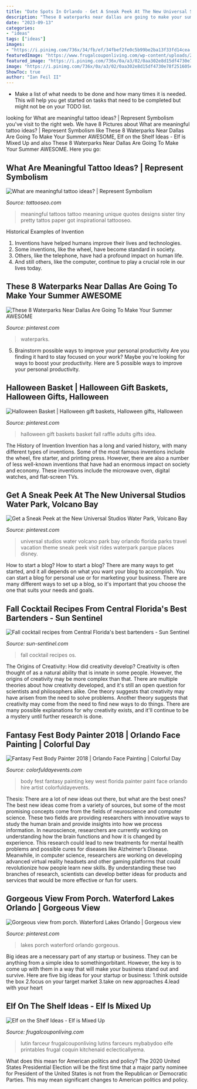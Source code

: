 ```yaml
---
title: "Date Spots In Orlando - Get A Sneak Peek At The New Universal Studios Water Park, Volcano Bay"
description: "These 8 waterparks near dallas are going to make your summer awesome"
date: "2023-09-13"
categories:
- "ideas"
tags: ["ideas"]
images:
- "https://i.pinimg.com/736x/34/fb/ef/34fbef2fe0c5b99be2ba13f33fd14cea.jpg"
featuredImage: "https://www.frugalcouponliving.com/wp-content/uploads/2014/11/elf-on-the-shelf-ideas-mixer-frugal-coupon-living.jpg"
featured_image: "https://i.pinimg.com/736x/0a/a3/02/0aa302e8d15df4730e78f251605e4d56--water-parks-places-to-visit.jpg"
image: "https://i.pinimg.com/736x/0a/a3/02/0aa302e8d15df4730e78f251605e4d56--water-parks-places-to-visit.jpg"
ShowToc: true
author: "Ian Feil II"
---
```



- Make a list of what needs to be done and how many times it is needed. This will help you get started on tasks that need to be completed but might not be on your TODO list.

	

		
looking for What are meaningful tattoo ideas? | Represent Symbolism you've visit to the right web. We have 8 Pictures about What are meaningful tattoo ideas? | Represent Symbolism like These 8 Waterparks Near Dallas Are Going To Make Your Summer AWESOME, Elf on the Shelf Ideas - Elf is Mixed Up and also These 8 Waterparks Near Dallas Are Going To Make Your Summer AWESOME. Here you go:
		
    
## What Are Meaningful Tattoo Ideas? | Represent Symbolism

<img loading=lazy src="https://www.tattooseo.com/wp-content/uploads/2017/09/meaningful-tattoos-11.jpg" onerror="this.onerror=null;this.src='https://tse2.mm.bing.net/th?id=OIP.EkD3fjqH-Liigwe2aqcV7gHaNK&amp;pid=15.1';" alt="What are meaningful tattoo ideas? | Represent Symbolism">

_Source: tattooseo.com_

>meaningful tattoos tattoo meaning unique quotes designs sister tiny pretty tattos paper got inspirational tattooseo. 

	

Historical Examples of Invention
1. Inventions have helped humans improve their lives and technologies. 
2. Some inventions, like the wheel, have become standard in society. 
3. Others, like the telephone, have had a profound impact on human life. 
4. And still others, like the computer, continue to play a crucial role in our lives today.

    
## These 8 Waterparks Near Dallas Are Going To Make Your Summer AWESOME

<img loading=lazy src="https://i.pinimg.com/736x/0a/a3/02/0aa302e8d15df4730e78f251605e4d56--water-parks-places-to-visit.jpg" onerror="this.onerror=null;this.src='https://tse3.mm.bing.net/th?id=OIP.9VV4VIGgj21c1MouWAqVsQHaHa&amp;pid=15.1';" alt="These 8 Waterparks Near Dallas Are Going To Make Your Summer AWESOME">

_Source: pinterest.com_

>waterparks. 

	

5. Brainstorm possible ways to improve your personal productivity
Are you finding it hard to stay focused on your work? Maybe you're looking for ways to boost your productivity. Here are 5 possible ways to improve your personal productivity.

    
## Halloween Basket | Halloween Gift Baskets, Halloween Gifts, Halloween

<img loading=lazy src="https://i.pinimg.com/originals/be/68/ae/be68ae81e0d01a2058db917b9ff5f473.jpg" onerror="this.onerror=null;this.src='https://tse2.mm.bing.net/th?id=OIP.Ls0UdrsGRyvosECRQyvBVAHaJ4&amp;pid=15.1';" alt="Halloween Basket | Halloween gift baskets, Halloween gifts, Halloween">

_Source: pinterest.com_

>halloween gift baskets basket fall raffle adults gifts idea. 

	

The History of Invention
Invention has a long and varied history, with many different types of inventions. Some of the most famous inventions include the wheel, fire starter, and printing press. However, there are also a number of less well-known inventions that have had an enormous impact on society and economy. These inventions include the microwave oven, digital watches, and flat-screen TVs.

    
## Get A Sneak Peek At The New Universal Studios Water Park, Volcano Bay

<img loading=lazy src="https://i.pinimg.com/736x/34/fb/ef/34fbef2fe0c5b99be2ba13f33fd14cea.jpg" onerror="this.onerror=null;this.src='https://tse2.mm.bing.net/th?id=OIP.zm0L84RFbmUUnXgDR1BfZAHaLH&amp;pid=15.1';" alt="Get a Sneak Peek at the New Universal Studios Water Park, Volcano Bay">

_Source: pinterest.com_

>universal studios water volcano park bay orlando florida parks travel vacation theme sneak peek visit rides waterpark parque places disney. 

	

How to start a blog?
How to start a blog? There are many ways to get started, and it all depends on what you want your blog to accomplish. You can start a blog for personal use or for marketing your business. There are many different ways to set up a blog, so it's important that you choose the one that suits your needs and goals.

    
## Fall Cocktail Recipes From Central Florida&#039;s Best Bartenders - Sun Sentinel

<img loading=lazy src="http://www.trbimg.com/img-546d07b2/turbine/os-fall-cocktail-recipes-20141119" onerror="this.onerror=null;this.src='https://tse3.mm.bing.net/th?id=OIP.HkcqrhiwtXAJ3DqF3xftfgHaJN&amp;pid=15.1';" alt="Fall cocktail recipes from Central Florida&#039;s best bartenders - Sun Sentinel">

_Source: sun-sentinel.com_

>fall cocktail recipes os. 

	

The Origins of Creativity: How did creativity develop?
Creativity is often thought of as a natural ability that is innate in some people. However, the origins of creativity may be more complex than that. There are multiple theories about how creativity developed, and it's still an open question for scientists and philosophers alike. One theory suggests that creativity may have arisen from the need to solve problems. Another theory suggests that creativity may come from the need to find new ways to do things. There are many possible explanations for why creativity exists, and it'll continue to be a mystery until further research is done.

    
## Fantasy Fest Body Painter 2018 | Orlando Face Painting | Colorful Day

<img loading=lazy src="https://colorfuldayevents.com/wp-content/florida-face-painter/fantasy-fest/hire-body-painter-key-west-florida.jpg" onerror="this.onerror=null;this.src='https://tse2.mm.bing.net/th?id=OIP.ZrSXbtiDDQU4G6JlFRfciQAAAA&amp;pid=15.1';" alt="Fantasy Fest Body Painter 2018 | Orlando Face Painting | Colorful Day">

_Source: colorfuldayevents.com_

>body fest fantasy painting key west florida painter paint face orlando hire artist colorfuldayevents. 

	

Thesis: There are a lot of new ideas out there, but what are the best ones?
The best new ideas come from a variety of sources, but some of the most promising concepts come from the fields of neuroscience and computer science. These two fields are providing researchers with innovative ways to study the human brain and provide insights into how we process information. In neuroscience, researchers are currently working on understanding how the brain functions and how it is changed by experience. This research could lead to new treatments for mental health problems and possible cures for diseases like Alzheimer’s Disease. Meanwhile, in computer science, researchers are working on developing advanced virtual reality headsets and other gaming platforms that could revolutionize how people learn new skills. By understanding these two branches of research, scientists can develop better ideas for products and services that would be more effective or fun for users.

    
## Gorgeous View From Porch. Waterford Lakes Orlando | Gorgeous View

<img loading=lazy src="https://i.pinimg.com/736x/91/f3/eb/91f3ebb9ef315e3687644eb9f9366b39--orlando-fountain.jpg" onerror="this.onerror=null;this.src='https://tse4.mm.bing.net/th?id=OIP.DZRafQKf_-Q0sAKLtUO2TQHaJ3&amp;pid=15.1';" alt="Gorgeous view from porch. Waterford Lakes Orlando | Gorgeous view">

_Source: pinterest.com_

>lakes porch waterford orlando gorgeous. 

	

Big ideas are a necessary part of any startup or business. They can be anything from a simple idea to somethingorbitant. However, the key is to come up with them in a way that will make your business stand out and survive. Here are five big ideas for your startup or business: 1.think outside the box 2.focus on your target market 3.take on new approaches 4.lead with your heart 
    
## Elf On The Shelf Ideas - Elf Is Mixed Up

<img loading=lazy src="https://www.frugalcouponliving.com/wp-content/uploads/2014/11/elf-on-the-shelf-ideas-mixer-frugal-coupon-living.jpg" onerror="this.onerror=null;this.src='https://tse3.mm.bing.net/th?id=OIP.0Mme6yxn0eVbZH59CxIGdwHaLH&amp;pid=15.1';" alt="Elf on the Shelf Ideas - Elf is Mixed Up">

_Source: frugalcouponliving.com_

>lutin farceur frugalcouponliving lutins farceurs mybabydoo elfe printables frugal coquin kitchenaid eclecticallyema. 

	

What does this mean for American politics and policy?
The 2020 United States Presidential Election will be the first time that a major party nominee for President of the United States is not from the Republican or Democratic Parties. This may mean significant changes to American politics and policy.

